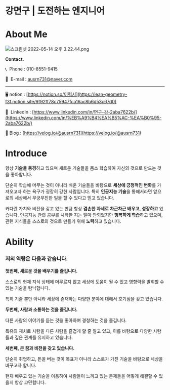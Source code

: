 # 강면구 | 도전하는 엔지니어

# About Me

![스크린샷 2022-05-14 오후 3.22.44.png](https://s3-us-west-2.amazonaws.com/secure.notion-static.com/e5ffec8a-2713-4204-a3e5-f56b192f9c21/스크린샷_2022-05-14_오후_3.22.44.png)

**Contact.**

📞  Phone : 010-8551-9415

💌  E-mail : ausrn731@naver.com

---

🖥️  notion : [https://notion.so/이력서](https://lean-geometry-f3f.notion.site/9f92ff78c75947fca16ac8b6d53c67d0)

🔗  LinkedIn : [https://www.linkedin.com/in/면구-강-2aba7622b/](https://www.linkedin.com/in/%EB%A9%B4%EA%B5%AC-%EA%B0%95-2aba7622b/)

📄  Blog : [https://velog.io/@ausrn731](https://velog.io/@ausrn731)

# Introduce

항상 **기술을 동경**하고 있으며 새로운 기술들을 몸소 학습하여 자신의 것으로 만드는 것을 좋아합니다.

단순히 학습에 머무는 것이 아니라 배운 기술들을 바탕으로 **세상에 긍정적인 변화**를 가져오고자 하는 욕구가 굉장히 강한 사람입니다. 특히 **인공지능 기술**을 통해서라면 앞으로의 세상에서 무궁무진한 일을 할 수 있다고 믿고 있습니다.

커다란 가치와 비전을 갖고 있는 만큼 항상 **겸손한 자세로 차근차근 배우고, 성장하고** 있습니다. 인공지능 관련 공부를 시작한 지는 얼마 안되었지만 **행복하게 학습**하고 있으며, 관련 지식들을 스스로의 것으로 만들기 위해 **노력**하고 있습니다.

# Ability

### **저의 역량**은 다음과 같습니다.

**첫번째, 
새로운 것을 배우기를 즐깁니다.** 

스스로의 현재 지식 상태에 머무르지 않고 세상에 도움이 될 수 있고 영향력을 발휘할 수 있는 기술을 탐닉합니다. 

특히 기술 뿐만 아니라 세상에 존재하는 다양한 분야에 대해서 호기심을 갖고 있습니다.

**두번째, 
사람과 소통하는 것을 즐깁니다.** 

다른 사람의 이야기를 듣는 것을 좋아하며 경청하는 것을 즐깁니다.

특유의 재치로 사람을 다른 사람을 즐겁게 할 줄 알고 있고, 이를 바탕으로 다양한 사람들과 깊은 관계를 유지하고 있습니다.

**세번째, 
큰 꿈과 비전을 갖고 있습니다.**

단순히 취업하고, 돈을 버는 것이 목표가 아니라 스스로가 가진 기술을 바탕으로 세상을 바꾸고자 합니다.

현재 배우고 있는 기술을 이용하여 사람들이 느끼고 있는 문제들을 어떻게 해결할 수 있을지 항상 고민합니다.
